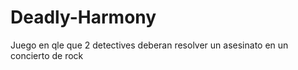 # Deadly-Harmony
 Juego en qle que 2 detectives deberan resolver un asesinato en un concierto de rock
